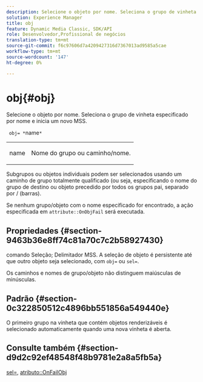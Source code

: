 ```yaml
---
description: Selecione o objeto por nome. Seleciona o grupo de vinheta especificado por nome e inicia um novo MSS.
solution: Experience Manager
title: obj
feature: Dynamic Media Classic, SDK/API
role: Desenvolvedor,Profissional de negócios
translation-type: tm+mt
source-git-commit: f6c97606d7a4209427316d7367013ad9585a5cae
workflow-type: tm+mt
source-wordcount: '147'
ht-degree: 0%

---
```



# obj{#obj}

Selecione o objeto por nome. Seleciona o grupo de vinheta especificado por nome e inicia um novo MSS.

` obj= *`name`*`

<table id="simpletable_6E0DA6CBCDCF4CDDAFA5A4C38E0D5FC5"> 
 <tr class="strow"> 
  <td class="stentry"> <p> <span class="codeph"> <span class="varname"> name  </span> </span> </p> </td> 
  <td class="stentry"> <p>Nome do grupo ou caminho/nome. </p> </td> 
 </tr> 
</table>

Subgrupos ou objetos individuais podem ser selecionados usando um caminho de grupo totalmente qualificado (ou seja, especificando o nome do grupo de destino ou objeto precedido por todos os grupos pai, separado por / (barras).

Se nenhum grupo/objeto com o nome especificado for encontrado, a ação especificada em `attribute::OnObjFail` será executada.

## Propriedades {#section-9463b36e8ff74c81a70c7c2b58927430}

comando Seleção; Delimitador MSS. A seleção de objeto é persistente até que outro objeto seja selecionado, com `obj=` ou `sel=`.

Os caminhos e nomes de grupo/objeto não distinguem maiúsculas de minúsculas.

## Padrão {#section-0c322850512c4896bb551856a549440e}

O primeiro grupo na vinheta que contém objetos renderizáveis é selecionado automaticamente quando uma nova vinheta é aberta.

## Consulte também {#section-d9d2c92ef48548f48b9781e2a8a5fb5a}

[sel=](../../../../../ir-api/http-protocol/image-rendering-api-ref/c-ir-http-protocol-ref/c-ir-http-protocol-command-reference/r-ir-sel.md#reference-01322c58d414481385c29fcdd27a090b),  [atributo::OnFailObj](../../../../../ir-api/material-cat/image-rendering-api-ref/c-ir-material-catalog/c-ir-attributes-reference/r-ir-onfailobj.md#reference-4c6ba90418e84da5831f8573bbbf2c8d)
